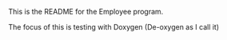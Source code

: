 This is the README for the Employee program.

The focus of this is testing with Doxygen (De-oxygen as I call it)